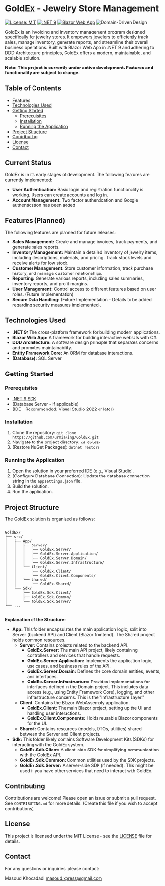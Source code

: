 # GoldEx - Jewelry Store Management

[![License: MIT](https://img.shields.io/badge/License-MIT-yellow.svg)](https://opensource.org/licenses/MIT)
[![.NET 9](https://img.shields.io/badge/.NET-9.0-blueviolet)](https://dotnet.microsoft.com/en-us/platform/get-started/get-9-sdk)
[![Blazor Web App](https://img.shields.io/badge/Blazor-WebAssembly-brightgreen)](https://dotnet.microsoft.com/en-us/apps/aspnet/web-apps/blazor)
![Domain-Driven Design](https://img.shields.io/badge/Domain--Driven--Design-DDD-blue)

GoldEx is an invoicing and inventory management program designed specifically for jewelry stores. It empowers jewelers to efficiently track sales, manage inventory, generate reports, and streamline their overall business operations. Built with Blazor Web App in .NET 9 and adhering to DDD Architecture principles, GoldEx offers a modern, maintainable, and scalable solution.

**Note: This project is currently under active development.  Features and functionality are subject to change.**

## Table of Contents

- [Features](#features)
- [Technologies Used](#technologies-used)
- [Getting Started](#getting-started)
    - [Prerequisites](#prerequisites)
    - [Installation](#installation)
    - [Running the Application](#running-the-application)
- [Project Structure](#project-structure)
- [Contributing](#contributing)
- [License](#license)
- [Contact](#contact)

## Current Status

GoldEx is in its early stages of development.  The following features are currently implemented:

* **User Authentication:** Basic login and registration functionality is working. Users can create accounts and log in.
* **Account Management:** Two factor authentication and Google authentication has been added

## Features (Planned)

The following features are planned for future releases:

- **Sales Management:** Create and manage invoices, track payments, and generate sales reports.
- **Inventory Management:**  Maintain a detailed inventory of jewelry items, including descriptions, materials, and pricing.  Track stock levels and receive alerts for low stock.
- **Customer Management:** Store customer information, track purchase history, and manage customer relationships.
- **Reporting:** Generate various reports, including sales summaries, inventory reports, and profit margins.
- **User Management:** Control access to different features based on user roles. (Future Implementation)
- **Secure Data Handling:**  (Future Implementation -  Details to be added regarding security measures implemented).

## Technologies Used

- **.NET 9:** The cross-platform framework for building modern applications.
- **Blazor Web App:** A framework for building interactive web UIs with C#.
- **DDD Architecture:** A software design principle that separates concerns and promotes maintainability.
- **Entity Framework Core:** An ORM for database interactions.
- **(Database):** SQL Server

## Getting Started

### Prerequisites

- [.NET 9 SDK](https://dotnet.microsoft.com/en-us/platform/get-started/get-9-sdk)
- (Database Server - if applicable)
- (IDE - Recommended: Visual Studio 2022 or later)

### Installation

1. Clone the repository: `git clone https://github.com/urmiaking/GoldEx.git`
2. Navigate to the project directory: `cd GoldEx`
3. (Restore NuGet Packages): `dotnet restore`

### Running the Application

1. Open the solution in your preferred IDE (e.g., Visual Studio).
2. (Configure Database Connection): Update the database connection string in the `appsettings.json` file.
3. Build the solution.
4. Run the application.

## Project Structure

The GoldEx solution is organized as follows:

<pre>
<code>
GoldEx/
├── src/
│   ├── App/
│   │   ├── Server/
│   │   │   ├── GoldEx.Server/
│   │   │   ├── GoldEx.Server.Application/
│   │   │   ├── GoldEx.Server.Domain/
│   │   │   └── GoldEx.Server.Infrastructure/
│   │   └── Client/
│   │       ├── GoldEx.Client/
│   │       └── GoldEx.Client.Components/
│   │   └── Shared/
│   │       └── GoldEx.Shared/
│   └── Sdk/
│       ├── GoldEx.Sdk.Client/
│       ├── GoldEx.Sdk.Common/
│       └── GoldEx.Sdk.Server/
└── ...
</code>
</pre>

**Explanation of the Structure:**

* **App:** This folder encapsulates the main application logic, split into Server (backend API) and Client (Blazor frontend).  The Shared project holds common resources.
    * **Server:** Contains projects related to the backend API.
        * **GoldEx.Server:** The main API project, likely containing controllers and services that handle requests.
        * **GoldEx.Server.Application:** Implements the application logic, use cases, and business rules of the API.
        * **GoldEx.Server.Domain:** Defines the core domain entities, events, and interfaces.
        * **GoldEx.Server.Infrastructure:** Provides implementations for interfaces defined in the Domain project.  This includes data access (e.g., using Entity Framework Core), logging, and other infrastructure concerns.  This is the "Infrastructure Layer."
    * **Client:** Contains the Blazor WebAssembly application.
        * **GoldEx.Client:** The main Blazor project, setting up the UI and handling user interactions.
        * **GoldEx.Client.Components:** Holds reusable Blazor components for the UI.
    * **Shared:** Contains resources (models, DTOs, utilities) shared between the Server and Client projects.
* **Sdk:**  This folder likely contains Software Development Kits (SDKs) for interacting with the GoldEx system.
    * **GoldEx.Sdk.Client:**  A client-side SDK for simplifying communication with the GoldEx API.
    * **GoldEx.Sdk.Common:** Common utilities used by the SDK projects.
    * **GoldEx.Sdk.Server:** A server-side SDK (if needed).  This might be used if you have other services that need to interact with GoldEx.

## Contributing

Contributions are welcome! Please open an issue or submit a pull request.  See `CONTRIBUTING.md` for more details. (Create this file if you wish to accept contributions).

## License

This project is licensed under the MIT License - see the [LICENSE](LICENSE) file for details.

## Contact

For any questions or inquiries, please contact:

Masoud Khodadadi
masoud.xpress@gmail.com
